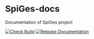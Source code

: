 # SpiGes-docs

Documentation of SpiGes project

[![Check Build](https://github.com/SpiGes/handbook/actions/workflows/check_build.yml/badge.svg?branch=main)](https://github.com/SpiGes/handbook/actions/workflows/check_build.yml)
[![Release Documentation](https://github.com/SpiGes/handbook/actions/workflows/manual_release.yml/badge.svg?branch=main)](https://github.com/SpiGes/handbook/actions/workflows/manual_release.yml)
